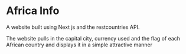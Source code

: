 # Africa Info

A website built using Next js and the restcountries API.

The website pulls in the capital city, currency used and the flag of each
African country and displays it in a simple attractive manner
